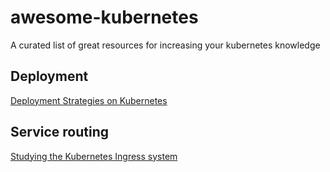 # awesome-kubernetes
A curated list of great resources for increasing your kubernetes knowledge

## Deployment
[Deployment Strategies on
Kubernetes](https://www.cncf.io/wp-content/uploads/2018/03/CNCF-Presentation-Template-K8s-Deployment.pdf)

## Service routing
[Studying the Kubernetes Ingress system](https://www.joyfulbikeshedding.com/blog/2018-03-26-studying-the-kubernetes-ingress-system.html)
